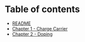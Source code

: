 # Table of contents

* [README](README.md)
* [Chapter 1 - Charge Carrier](chapter-1-charge-carrier.md)
* [Chapter 2 - Doping](untitled-1.md)

